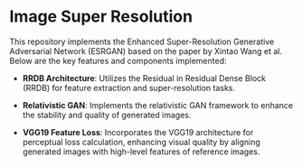 
# Image Super Resolution 

This repository implements the Enhanced Super-Resolution Generative Adversarial Network (ESRGAN) based on the paper by Xintao Wang et al. Below are the key features and components implemented:

- **RRDB Architecture**: Utilizes the Residual in Residual Dense Block (RRDB) for feature extraction and super-resolution tasks.

- **Relativistic GAN**: Implements the relativistic GAN framework to enhance the stability and quality of generated images.

- **VGG19 Feature Loss**: Incorporates the VGG19 architecture for perceptual loss calculation, enhancing visual quality by aligning generated images with high-level features of reference images.
